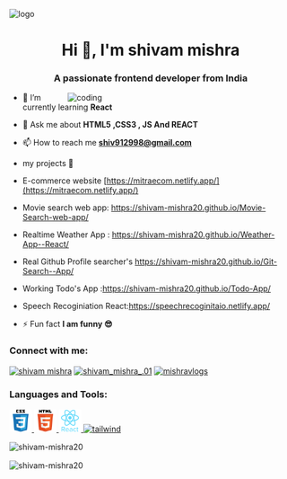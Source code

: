 ![logo](https://github.com/Shivam-Mishra20/Shivam-Mishra20/blob/main/bg%20img.avif)
<h1 align="center">Hi 👋, I'm shivam mishra</h1>
<h3 align="center">A passionate frontend developer from India</h3>
<img align="right" alt="coding" width="400" src="https://user-images.githubusercontent.com/55389276/140866485-8fb1c876-9a8f-4d6a-98dc-08c4981eaf70.gif">

- 🌱 I’m currently learning **React**

- 💬 Ask me about **HTML5 ,CSS3 , JS And REACT**

- 📫 How to reach me **shiv912998@gmail.com**
- my projects 🤖 
- E-commerce website [https://mitraecom.netlify.app/](https://mitraecom.netlify.app/)
- Movie search web app: https://shivam-mishra20.github.io/Movie-Search-web-app/
- Realtime Weather App : https://shivam-mishra20.github.io/Weather-App--React/
- Real Github Profile searcher's https://shivam-mishra20.github.io/Git-Search--App/
- Working Todo's App :https://shivam-mishra20.github.io/Todo-App/
- Speech Recoginiation React:https://speechrecoginitaio.netlify.app/
- ⚡ Fun fact **I am funny 😎**

<h3 align="left">Connect with me:</h3>
<p align="left">
<a href="https://fb.com/shivam mishra" target="blank"><img align="center" src="https://raw.githubusercontent.com/rahuldkjain/github-profile-readme-generator/master/src/images/icons/Social/facebook.svg" alt="shivam mishra" height="30" width="40" /></a>
<a href="https://instagram.com/shivam_mishra_.01" target="blank"><img align="center" src="https://raw.githubusercontent.com/rahuldkjain/github-profile-readme-generator/master/src/images/icons/Social/instagram.svg" alt="shivam_mishra_.01" height="30" width="40" /></a>
<a href="https://www.youtube.com/c/mishravlogs" target="blank"><img align="center" src="https://raw.githubusercontent.com/rahuldkjain/github-profile-readme-generator/master/src/images/icons/Social/youtube.svg" alt="mishravlogs" height="30" width="40" /></a>
</p>

<h3 align="left">Languages and Tools:</h3>
<p align="left"> <a href="https://www.w3schools.com/css/" target="_blank" rel="noreferrer"> <img src="https://raw.githubusercontent.com/devicons/devicon/master/icons/css3/css3-original-wordmark.svg" alt="css3" width="40" height="40"/> </a> <a href="https://www.w3.org/html/" target="_blank" rel="noreferrer"> <img src="https://raw.githubusercontent.com/devicons/devicon/master/icons/html5/html5-original-wordmark.svg" alt="html5" width="40" height="40"/> </a> <a href="https://reactjs.org/" target="_blank" rel="noreferrer"> <img src="https://raw.githubusercontent.com/devicons/devicon/master/icons/react/react-original-wordmark.svg" alt="react" width="40" height="40"/> </a> <a href="https://tailwindcss.com/" target="_blank" rel="noreferrer"> <img src="https://www.vectorlogo.zone/logos/tailwindcss/tailwindcss-icon.svg" alt="tailwind" width="40" height="40"/> </a> </p>

<p><img align="center" src="https://github-readme-stats.vercel.app/api/top-langs?username=shivam-mishra20&show_icons=true&locale=en&layout=compact" alt="shivam-mishra20" /></p>

<p><img align="center" src="https://github-readme-streak-stats.herokuapp.com/?user=shivam-mishra20&" alt="shivam-mishra20" /></p>
